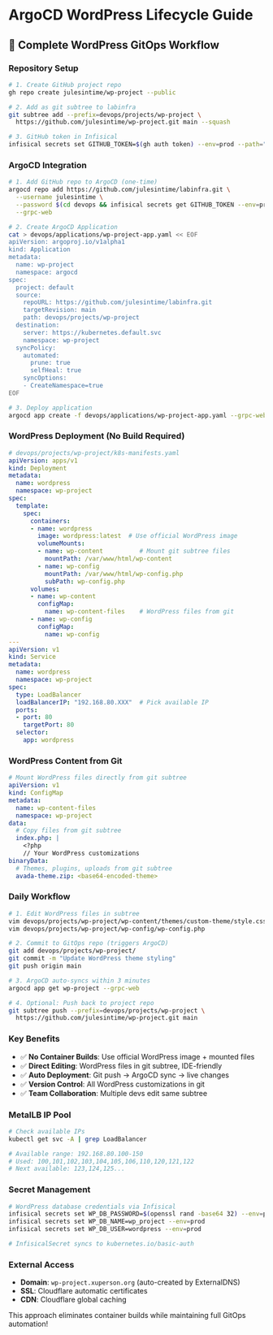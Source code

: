 # ArgoCD WordPress Lifecycle Guide

## 🔄 Complete WordPress GitOps Workflow

### **Repository Setup**
```bash
# 1. Create GitHub project repo
gh repo create julesintime/wp-project --public

# 2. Add as git subtree to labinfra
git subtree add --prefix=devops/projects/wp-project \
  https://github.com/julesintime/wp-project.git main --squash

# 3. GitHub token in Infisical
infisical secrets set GITHUB_TOKEN=$(gh auth token) --env=prod --path="/"
```

### **ArgoCD Integration**
```bash
# 1. Add GitHub repo to ArgoCD (one-time)
argocd repo add https://github.com/julesintime/labinfra.git \
  --username julesintime \
  --password $(cd devops && infisical secrets get GITHUB_TOKEN --env=prod --plain) \
  --grpc-web

# 2. Create ArgoCD Application
cat > devops/applications/wp-project-app.yaml << EOF
apiVersion: argoproj.io/v1alpha1
kind: Application
metadata:
  name: wp-project
  namespace: argocd
spec:
  project: default
  source:
    repoURL: https://github.com/julesintime/labinfra.git
    targetRevision: main
    path: devops/projects/wp-project
  destination:
    server: https://kubernetes.default.svc
    namespace: wp-project
  syncPolicy:
    automated:
      prune: true
      selfHeal: true
    syncOptions:
    - CreateNamespace=true
EOF

# 3. Deploy application
argocd app create -f devops/applications/wp-project-app.yaml --grpc-web
```

### **WordPress Deployment (No Build Required)**
```yaml
# devops/projects/wp-project/k8s-manifests.yaml
apiVersion: apps/v1
kind: Deployment
metadata:
  name: wordpress
  namespace: wp-project
spec:
  template:
    spec:
      containers:
      - name: wordpress
        image: wordpress:latest  # Use official WordPress image
        volumeMounts:
        - name: wp-content          # Mount git subtree files
          mountPath: /var/www/html/wp-content
        - name: wp-config
          mountPath: /var/www/html/wp-config.php
          subPath: wp-config.php
      volumes:
      - name: wp-content
        configMap:
          name: wp-content-files    # WordPress files from git
      - name: wp-config
        configMap:
          name: wp-config
---
apiVersion: v1
kind: Service
metadata:
  name: wordpress
  namespace: wp-project
spec:
  type: LoadBalancer
  loadBalancerIP: "192.168.80.XXX"  # Pick available IP
  ports:
  - port: 80
    targetPort: 80
  selector:
    app: wordpress
```

### **WordPress Content from Git**
```yaml
# Mount WordPress files directly from git subtree
apiVersion: v1
kind: ConfigMap
metadata:
  name: wp-content-files
  namespace: wp-project
data:
  # Copy files from git subtree
  index.php: |
    <?php
    // Your WordPress customizations
binaryData:
  # Themes, plugins, uploads from git subtree
  avada-theme.zip: <base64-encoded-theme>
```

### **Daily Workflow**
```bash
# 1. Edit WordPress files in subtree
vim devops/projects/wp-project/wp-content/themes/custom-theme/style.css
vim devops/projects/wp-project/wp-config/wp-config.php

# 2. Commit to GitOps repo (triggers ArgoCD)
git add devops/projects/wp-project/
git commit -m "Update WordPress theme styling"
git push origin main

# 3. ArgoCD auto-syncs within 3 minutes
argocd app get wp-project --grpc-web

# 4. Optional: Push back to project repo
git subtree push --prefix=devops/projects/wp-project \
  https://github.com/julesintime/wp-project.git main
```

### **Key Benefits**
- ✅ **No Container Builds**: Use official WordPress image + mounted files
- ✅ **Direct Editing**: WordPress files in git subtree, IDE-friendly
- ✅ **Auto Deployment**: Git push → ArgoCD sync → live changes
- ✅ **Version Control**: All WordPress customizations in git
- ✅ **Team Collaboration**: Multiple devs edit same subtree

### **MetalLB IP Pool**
```bash
# Check available IPs
kubectl get svc -A | grep LoadBalancer

# Available range: 192.168.80.100-150
# Used: 100,101,102,103,104,105,106,110,120,121,122
# Next available: 123,124,125...
```

### **Secret Management**
```bash
# WordPress database credentials via Infisical
infisical secrets set WP_DB_PASSWORD=$(openssl rand -base64 32) --env=prod
infisical secrets set WP_DB_NAME=wp_project --env=prod
infisical secrets set WP_DB_USER=wordpress --env=prod

# InfisicalSecret syncs to kubernetes.io/basic-auth
```

### **External Access**
- **Domain**: `wp-project.xuperson.org` (auto-created by ExternalDNS)
- **SSL**: Cloudflare automatic certificates
- **CDN**: Cloudflare global caching

This approach eliminates container builds while maintaining full GitOps automation!